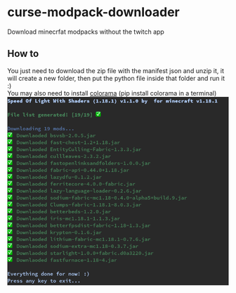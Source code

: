 # curse-modpack-downloader
Download minecrfat modpacks without the twitch app

## How to
You just need to download the zip file with the manifest json and unzip it, it will create a new folder, then put the python file inside that folder and run it :)  
You may also need to install [colorama](https://pypi.org/project/colorama/) (pip install colorama in a terminal)
![](imgs/screenshot.png)
